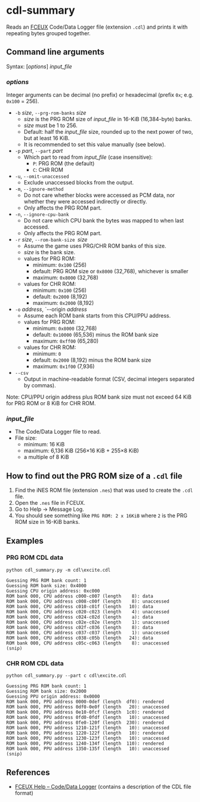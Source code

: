 # cdl-summary
Reads an [FCEUX](http://www.fceux.com) Code/Data Logger file (extension `.cdl`) and prints it with repeating bytes grouped together.

## Command line arguments

Syntax: [*options*] *input_file*

### *options*
Integer arguments can be decimal (no prefix) or hexadecimal (prefix `0x`; e.g. `0x100` = 256).

* `-b` *size*, `--prg-rom-banks` *size*
  * *size* is the PRG ROM size of *input_file* in 16-KiB (16,384-byte) banks.
  * *size* must be 1 to 256.
  * Default: half the *input_file* size, rounded up to the next power of two, but at least 16 KiB.
  * It is recommended to set this value manually (see below).
* `-p` *part*, `--part` *part*
  * Which part to read from *input_file* (case insensitive):
    * `P`: PRG ROM (the default)
    * `C`: CHR ROM
* `-u`, `--omit-unaccessed`
  * Exclude unaccessed blocks from the output.
* `-m`, `--ignore-method`
  * Do not care whether blocks were accessed as PCM data, nor whether they were accessed indirectly or directly.
  * Only affects the PRG ROM part.
* `-n`, `--ignore-cpu-bank`
  * Do not care which CPU bank the bytes was mapped to when last accessed.
  * Only affects the PRG ROM part.
* `-r` *size*, `--rom-bank-size `*size*
  * Assume the game uses PRG/CHR ROM banks of this size.
  * *size* is the bank size.
  * values for PRG ROM:
    * minimum: `0x100` (256)
    * default: PRG ROM size or `0x8000` (32,768), whichever is smaller
	* maximum: `0x8000` (32,768)
  * values for CHR ROM:
    * minimum: `0x100` (256)
	* default: `0x2000` (8,192)
	* maximum: `0x2000` (8,192)
* `-o` *address*, `--origin *address*
  * Assume each ROM bank starts from this CPU/PPU address.
  * values for PRG ROM:
    * minimum: `0x8000` (32,768)
    * default: `0x10000` (65,536) minus the ROM bank size
	* maximum: `0xff00` (65,280)
  * values for CHR ROM:
    * minimum: `0`
    * default: `0x2000` (8,192) minus the ROM bank size
	* maximum: `0x1f00` (7,936)
* `--csv`
  * Output in machine-readable format (CSV, decimal integers separated by commas).

Note: CPU/PPU origin address plus ROM bank size must not exceed 64 KiB for PRG ROM or 8 KiB for CHR ROM.

### *input_file*
  * The Code/Data Logger file to read.
  * File size:
    * minimum: 16 KiB
    * maximum: 6,136 KiB (256&times;16 KiB + 255&times;8 KiB)
    * a multiple of 8 KiB

## How to find out the PRG ROM size of a `.cdl` file
1. Find the iNES ROM file (extension `.nes`) that was used to create the `.cdl` file.
1. Open the `.nes` file in FCEUX.
1. Go to Help &rarr; Message Log.
1. You should see something like `PRG ROM: 2 x 16KiB` where `2` is the PRG ROM size in 16-KiB banks.

## Examples

### PRG ROM CDL data
```
python cdl_summary.py -m cdl\excite.cdl

Guessing PRG ROM bank count: 1
Guessing ROM bank size: 0x4000
Guessing CPU origin address: 0xc000
ROM bank 000, CPU address c000-c007 (length    8): data
ROM bank 000, CPU address c008-c00f (length    8): unaccessed
ROM bank 000, CPU address c010-c01f (length   10): data
ROM bank 000, CPU address c020-c023 (length    4): unaccessed
ROM bank 000, CPU address c024-c02d (length    a): data
ROM bank 000, CPU address c02e-c02e (length    1): unaccessed
ROM bank 000, CPU address c02f-c036 (length    8): data
ROM bank 000, CPU address c037-c037 (length    1): unaccessed
ROM bank 000, CPU address c038-c05b (length   24): data
ROM bank 000, CPU address c05c-c063 (length    8): unaccessed
(snip)
```

### CHR ROM CDL data
```
python cdl_summary.py --part c cdl\excite.cdl

Guessing PRG ROM bank count: 1
Guessing ROM bank size: 0x2000
Guessing PPU origin address: 0x0000
ROM bank 000, PPU address 0000-0def (length  df0): rendered
ROM bank 000, PPU address 0df0-0e0f (length   20): unaccessed
ROM bank 000, PPU address 0e10-0fcf (length  1c0): rendered
ROM bank 000, PPU address 0fd0-0fdf (length   10): unaccessed
ROM bank 000, PPU address 0fe0-120f (length  230): rendered
ROM bank 000, PPU address 1210-121f (length   10): unaccessed
ROM bank 000, PPU address 1220-122f (length   10): rendered
ROM bank 000, PPU address 1230-123f (length   10): unaccessed
ROM bank 000, PPU address 1240-134f (length  110): rendered
ROM bank 000, PPU address 1350-135f (length   10): unaccessed
(snip)
```

## References
* [FCEUX Help &ndash; Code/Data Logger](http://www.fceux.com/web/help/fceux.html?CodeDataLogger.html) (contains a description of the CDL file format)
